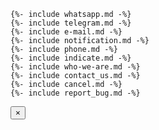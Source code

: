 <section id="modal" class="d-none myModal-wrapper">
  <div class="myModal">

    {%- include whatsapp.md -%}
    {%- include telegram.md -%}
    {%- include e-mail.md -%}
    {%- include notification.md -%}
    {%- include phone.md -%}
    {%- include indicate.md -%}
    {%- include who-we-are.md -%}
    {%- include contact_us.md -%}
    {%- include cancel.md -%}
    {%- include report_bug.md -%}
    
  </div>
  <a class="close" onclick="hideModal()">
    <button type="button" aria-label="Close">
      <span aria-hidden="true">&times;</span>
    </button>
  </a>
</section>